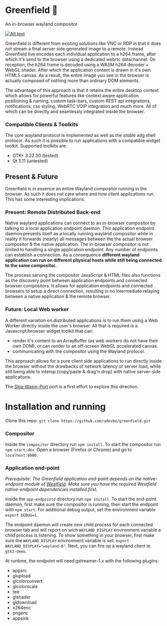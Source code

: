 # Greenfield :seedling:
An in-browser wayland compositor


[![Alt text](https://img.youtube.com/vi/2lyihdFK7EE/0.jpg)](https://www.youtube.com/watch?v=2lyihdFK7EE)

Greenfield is different from existing solutions like VNC or RDP in that it does not stream a final server side generated image to a remote.
Instead Greenfield live encodes each individual application to a h264 frame, after which it's send to the browser using a dedicated webrtc datachannel. 
On reception, the h264 frame is decoded using a WASM h264 decoder + WebGL shader. After which the application content
is drawn in it's own HTML5 canvas. As a result, the entire image you see in the browser is actually composed of nothing more than ordinary DOM elements. 

The advantage of this approach is that it retains the entire desktop context which allows for powerful features like 
context aware application positioning & naming, custom task-bars, custom REST api integrations, notifications, css styling, WebRTC VOIP integration and 
much more. All of which can be directly and seamlessly integrated inside the browser.

### Compatible Clients & Toolkits
The core wayland protocol is implemented as well as the *stable* xdg shell protocol. As such it is possible to run applications with a compatible widget toolkit.
Supported toolkits are:
 - GTK+ 3.22.30 (tested)
 - Qt 5.11 (untested)

## Present & Future 
Greenfield is in essence an entire Wayland compositor running in the browser. As such it does not care where and how
client applications run. This has some interesting implications:

### Present: Remote Distributed Back-end

Native wayland applications can connect to an in-browser compositor by talking to a local application endpoint daemon.
This application endpoint daemon presents itself as a locally running wayland compositor while in reality it forwards
(nearly) all messages between the the actual browser compositor & the native application. The in-browser compositor is 
not limited to handling a single application endpoint. Any number of endpoints can establish a connection. As a 
consequence **different wayland application can run on different physical hosts while still being connected to the same compositor.**

The process serving the compositor JavaScript & HTML files also functions as the discovery point between application 
endpoints and connected browser compositors. It allows for application endpoints and connected browsers to setup a 
direct connection, resulting in no intermediate relaying between a native application & the remote browser.


### Future: Local Web worker

A different variation on distributed applications is to run them using a Web Worker directly inside the user's browser. 
All that is required is a Javascript/browser widget toolkit that can:
 - render it's content to an ArrayBuffer (as web workers do not have their own DOM), or can render to an off-screen WebGL accelerated canvas.
 - communicating with the compositor using the Wayland protocol.
 
This approach allows for a pure client side applications to run directly inside the browser without the drawbacks of 
network latency or server load, while still being able to interop (copy/paste & drag'n drop) with native server-side applications.

The [Skia-Wasm-Port](https://github.com/Zubnix/skia-wasm-port) port is a first effort to explore this direction.

Installation and running
============

Clone this repo: `git clone https://github.com/udevbe/greenfield.git`

### Compositor
  
  Inside the `compositor` directory run `npm install`. To start the compositor run `npm start:dev`. Open a browser
  (Firefox or Chrome) and go to `localhost:8080`.
  
### Application end-point
  
  *Prerequisite: The Greenfield application end-point depends on the native-endpoint module of [Westfield](https://github.com/udevbe/westfield). Make sure you have 
  the required Westfield native-endpoint dependencies installed first.*
    
  Inside the `app-endpointd` directory run `npm install`. To start the end-point daemon, first make sure the compositor 
  is running, then start the endpoint with `npm start`. For additional debug output, set the environment variable
   `export DEBUG=1`. 
   
   The endpoint daemon will create new child process for each connected browser tab and will report on 
   wich `WAYLAND_DISPLAY` environment variable a child process is listening. To show something in your browser, first
   make sure the `WAYLAND_DISPLAY` environment variable is set: `export WAYLAND_DISPLAY="wayland-0"`. Next, you can fire
    up a wayland client ie. `gtk3-demo`.

At runtime, the endpoint will need gstreamer-1.x with the following plugins:
- appsrc
- glupload
- glcolorconvert
- glcolorscale
- tee
- glshader
- gldownload
- x264enc
- pngenc
- appsink
